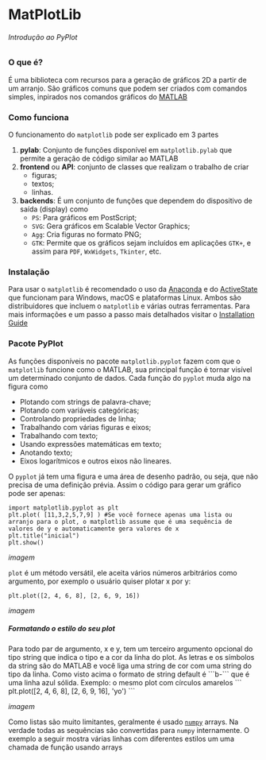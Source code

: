 # MatPlotLib
<h6>Introdução ao PyPlot</h6>

### O que é? 
É uma biblioteca com recursos para a geração de gráficos 2D a partir de um arranjo. São gráficos comuns que podem ser criados com comandos simples, inpirados nos comandos gráficos do <a href="https://www.mathworks.com/products/matlab.html">MATLAB</a>
  
### Como funciona
O funcionamento do ```matplotlib``` pode ser explicado em 3 partes
1. **pylab**: Conjunto de funções disponível em ```matplotlib.pylab``` que permite a geração de código similar ao MATLAB
2. **frontend** ou **API**: conjunto de classes que realizam o trabalho de criar
    - figuras;
    - textos;
    - linhas.
3. **backends**: É um conjunto de funções que dependem do dispositivo de saída (display) como
    - ```PS```: Para gráficos em PostScript;
    - ```SVG```: Gera gráficos em Scalable Vector Graphics;
    - ````Agg````: Cria figuras no formato PNG;
    - ````GTK````: Permite que os gráficos sejam incluídos em aplicações ``GTK+``, e assim para ``PDF``, ``WxWidgets``, ``Tkinter``, etc.  
    
### Instalação
 Para usar o ``matplotlib`` é recomendado o uso da <a href="https://www.anaconda.com/">Anaconda</a> e do <a href="https://www.activestate.com/products/python/downloads/">ActiveState</a> que funcionam para Windows, macOS e plataformas Linux. Ambos são distribuidores que incluem o ``matplotlib`` e várias outras ferramentas. Para mais informações e um passo a passo mais detalhados visitar o <a href="https://matplotlib.org/users/installing.html">Installation Guide</a>

### Pacote PyPlot
As funções disponíveis no pacote ```matplotlib.pyplot``` fazem com que o ``matplotlib`` funcione como o MATLAB, sua principal função é tornar visível um determinado conjunto de dados. Cada função do ``pyplot`` muda algo na figura como
   - Plotando com strings de palavra-chave;
   - Plotando com variáveis categóricas;
   - Controlando propriedades de linha;
   - Trabalhando com várias figuras e eixos;
   - Trabalhando com texto;
   - Usando expressões matemáticas em texto;
   - Anotando texto;
   - Eixos logarítmicos e outros eixos não lineares.
    
O ``pyplot`` já tem uma figura e uma área de desenho padrão, ou seja, que não precisa de uma definição prévia. Assim o código para gerar um gráfico pode ser apenas:
```
import matplotlib.pyplot as plt
plt.plot( [11,3,2,5,7,9] ) #Se você fornece apenas uma lista ou arranjo para o plot, o matplotlib assume que é uma sequência de valores de y e automaticamente gera valores de x 
plt.title("inicial")
plt.show()
```

*imagem*

``plot`` é um método versátil, ele aceita vários números arbitrários como argumento, por exemplo o usuário quiser plotar x por y:
```
plt.plot([2, 4, 6, 8], [2, 6, 9, 16])
```
*imagem*

<h5>Formatando o estilo do seu plot</h5>
Para todo par de argumento, x e y, tem um terceiro argumento opcional do tipo string que indica o tipo e a cor da linha do plot. As letras e os símbolos da string são do MATLAB e você liga uma string de cor com uma string do tipo da linha. Como visto acima o formato de string default é ```b-``` que é uma linha azul sólida.
Exemplo: o mesmo plot com círculos amarelos
```
plt.plot([2, 4, 6, 8], [2, 6, 9, 16], 'yo')
```

*imagem*


Como listas são muito limitantes, geralmente é usado [`numpy`](https://numpy.org/) arrays. Na verdade todas as sequências são convertidas para ``numpy`` internamente. O exemplo a seguir mostra várias linhas com diferentes estilos um uma chamada de função usando arrays


